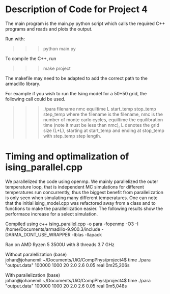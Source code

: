 # Description of Code for Project 4

The main program is the main.py python script which calls the required C++ programs and reads and plots the output.

Run with:
>>> python main.py

To compile the C++, run 
>>> make project

The makefile may need to be adapted to add the correct path to the armadillo library.

For example if you wish to run the Ising model for a 50*50 grid, the following call could be used.
>>> ./para filename nmc equiltime L start_temp stop_temp step_temp
where the filename is the filename, nmc is the number of monte carlo cycles, equiltime the equilibration time (note it must be less than nmc), L denotes the grid size (L*L), starting at start_temp and ending at stop_temp with step_temp step length.


# Timing and optimalization of ising_parallel.cpp
We parallelized the code using openmp.
We mainly parallelized the outer temperature loop, that is independent MC simulations for different temperatures run concurrently, thus the biggest benefit from parallelization is only seen when simulating many different temperatures. One can note that the initial ising_model.cpp was refactored away from a class and to functions to make the parallellization easier.
The following results show the performace increase for a select simulation.

Compiled using
c++ ising_parallel.cpp -o para -fopenmp -O3  -I /home/Documents/armadillo-9.900.3/include -DARMA_DONT_USE_WRAPPER -lblas -llapack

Ran on AMD Ryzen 5 3500U with 8 threads 3.7 GHz

Without paralellization
(base) johan@johanemil:~/Documents/UiO/CompPhys/project4$ time ./para "output.data" 100000 1000 20 2.0 2.6 0.05
real	0m25,206s

With parallelization
(base) johan@johanemil:~/Documents/UiO/CompPhys/project4$ time ./para "output.data" 100000 1000 20 2.0 2.6 0.05
real	0m5,048s
